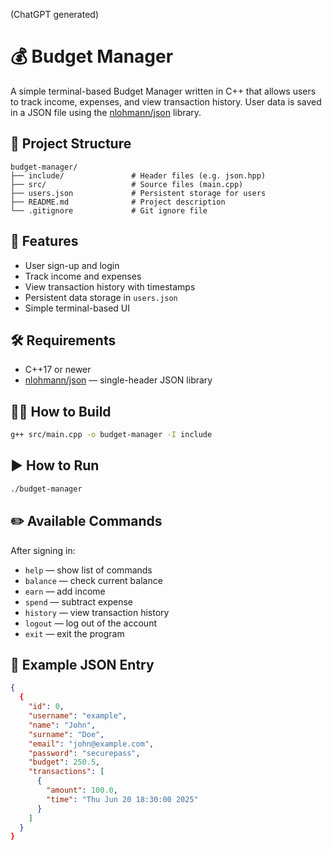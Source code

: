 (ChatGPT generated)

# 💰 Budget Manager

A simple terminal-based Budget Manager written in C++ that allows users to track income, expenses, and view transaction history. User data is saved in a JSON file using the [nlohmann/json](https://github.com/nlohmann/json) library.

## 📁 Project Structure

```
budget-manager/
├── include/               # Header files (e.g. json.hpp)
├── src/                   # Source files (main.cpp)
├── users.json             # Persistent storage for users
├── README.md              # Project description
└── .gitignore             # Git ignore file
```

## 🚀 Features

- User sign-up and login
- Track income and expenses
- View transaction history with timestamps
- Persistent data storage in `users.json`
- Simple terminal-based UI

## 🛠️ Requirements

- C++17 or newer
- [nlohmann/json](https://github.com/nlohmann/json) — single-header JSON library

## 🧑‍💻 How to Build

```bash
g++ src/main.cpp -o budget-manager -I include
```

## ▶️ How to Run

```bash
./budget-manager
```

## ✏️ Available Commands

After signing in:

- `help` — show list of commands
- `balance` — check current balance
- `earn` — add income
- `spend` — subtract expense
- `history` — view transaction history
- `logout` — log out of the account
- `exit` — exit the program

## 🧾 Example JSON Entry

```json
{
  {
    "id": 0,
    "username": "example",
    "name": "John",
    "surname": "Doe",
    "email": "john@example.com",
    "password": "securepass",
    "budget": 250.5,
    "transactions": [
      {
        "amount": 100.0,
        "time": "Thu Jun 20 18:30:00 2025"
      }
    ]
  }
}